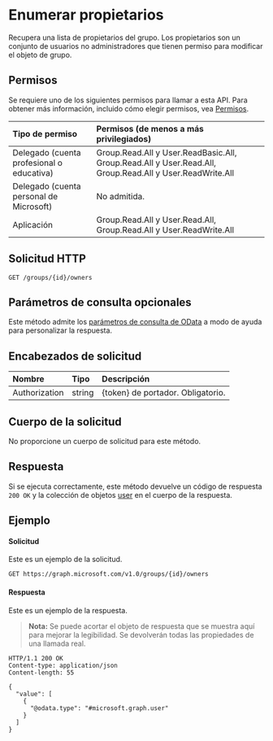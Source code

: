 # <a name="list-owners"></a>Enumerar propietarios
Recupera una lista de propietarios del grupo. Los propietarios son un conjunto de usuarios no administradores que tienen permiso para modificar el objeto de grupo. 

## <a name="permissions"></a>Permisos
Se requiere uno de los siguientes permisos para llamar a esta API. Para obtener más información, incluido cómo elegir permisos, vea [Permisos](../../../concepts/permissions_reference.md).

|Tipo de permiso      | Permisos (de menos a más privilegiados)              |
|:--------------------|:---------------------------------------------------------|
|Delegado (cuenta profesional o educativa) | Group.Read.All y User.ReadBasic.All, Group.Read.All y User.Read.All, Group.Read.All y User.ReadWrite.All   |
|Delegado (cuenta personal de Microsoft) | No admitida.    |
|Aplicación | Group.Read.All y User.Read.All, Group.Read.All y User.ReadWrite.All |

## <a name="http-request"></a>Solicitud HTTP
<!-- { "blockType": "ignored" } -->
```http
GET /groups/{id}/owners
```

## <a name="optional-query-parameters"></a>Parámetros de consulta opcionales
Este método admite los [parámetros de consulta de OData](../../../concepts/query_parameters.md) a modo de ayuda para personalizar la respuesta.

## <a name="request-headers"></a>Encabezados de solicitud
| Nombre       | Tipo | Descripción|
|:-----------|:------|:----------|
| Authorization  | string  | {token} de portador. Obligatorio. |

## <a name="request-body"></a>Cuerpo de la solicitud
No proporcione un cuerpo de solicitud para este método.

## <a name="response"></a>Respuesta
Si se ejecuta correctamente, este método devuelve un código de respuesta `200 OK` y la colección de objetos [user](../resources/user.md) en el cuerpo de la respuesta.

## <a name="example"></a>Ejemplo
#### <a name="request"></a>Solicitud
Este es un ejemplo de la solicitud.
<!-- {
  "blockType": "request",
  "name": "get_owners"
}-->
```http
GET https://graph.microsoft.com/v1.0/groups/{id}/owners
```

#### <a name="response"></a>Respuesta
Este es un ejemplo de la respuesta.
>**Nota:** Se puede acortar el objeto de respuesta que se muestra aquí para mejorar la legibilidad. Se devolverán todas las propiedades de una llamada real.
<!-- {
  "blockType": "response",
  "truncated": true,
  "@odata.type": "microsoft.graph.directoryObject",
  "isCollection": true
} -->
```http
HTTP/1.1 200 OK
Content-type: application/json
Content-length: 55

{
  "value": [
    {
      "@odata.type": "#microsoft.graph.user"
    }
  ]
}
```

<!-- uuid: 8fcb5dbc-d5aa-4681-8e31-b001d5168d79
2015-10-25 14:57:30 UTC -->
<!-- {
  "type": "#page.annotation",
  "description": "List owners",
  "keywords": "",
  "section": "documentation",
  "tocPath": ""
}-->
